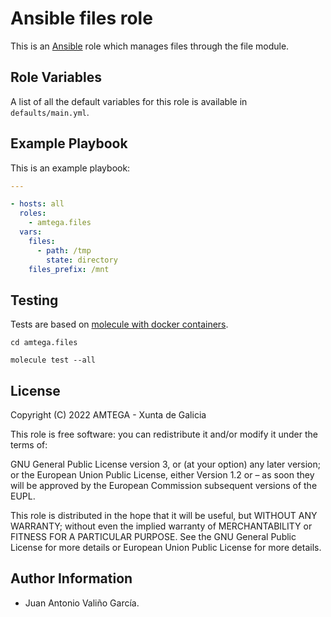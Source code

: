 # Ansible files role

This is an [Ansible](http://www.ansible.com) role which manages files through the file module.

## Role Variables

A list of all the default variables for this role is available in `defaults/main.yml`.

## Example Playbook

This is an example playbook:

```yaml
---

- hosts: all
  roles:
    - amtega.files
  vars:
    files:
      - path: /tmp
        state: directory
    files_prefix: /mnt
```

## Testing

Tests are based on [molecule with docker containers](https://molecule.readthedocs.io/en/latest/installation.html).

```shell
cd amtega.files

molecule test --all
```

## License

Copyright (C) 2022 AMTEGA - Xunta de Galicia

This role is free software: you can redistribute it and/or modify it under the terms of:

GNU General Public License version 3, or (at your option) any later version; or the European Union Public License, either Version 1.2 or – as soon they will be approved by the European Commission ­subsequent versions of the EUPL.

This role is distributed in the hope that it will be useful, but WITHOUT ANY WARRANTY; without even the implied warranty of MERCHANTABILITY or FITNESS FOR A PARTICULAR PURPOSE.  See the GNU General Public License for more details or European Union Public License for more details.

## Author Information

- Juan Antonio Valiño García.

